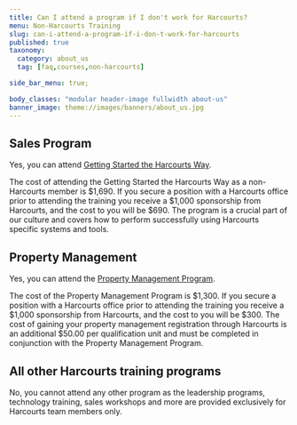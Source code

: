 ```yaml
---
title: Can I attend a program if I don't work for Harcourts?
menu: Non-Harcourts Training
slug: can-i-attend-a-program-if-i-don-t-work-for-harcourts
published: true
taxonomy:
  category: about_us
  tag: [faq,courses,non-harcourts]

side_bar_menu: true;

body_classes: "modular header-image fullwidth about-us"
banner_image: theme://images/banners/about_us.jpg
---
```


## Sales Program
Yes, you can attend [Getting Started the Harcourts Way](/courses/sales/getting-started-the-harcourts-way).

The cost of attending the Getting Started the Harcourts Way as a non-Harcourts member is $1,690. If you secure a position with a Harcourts office prior to attending the training you receive a $1,000 sponsorship from Harcourts, and the cost to you will be $690. The program is a crucial part of our culture and covers how to perform successfully using Harcourts specific systems and tools.

## Property Management
Yes, you can attend the [Property Management Program](/courses/property-management/property-management-program).

The cost of the Property Management Program is $1,300. If you secure a position with a Harcourts office prior to attending the training you receive a $1,000 sponsorship from Harcourts, and the cost to you will be $300. The cost of gaining your property management registration through Harcourts is an additional $50.00 per qualification unit and must be completed in conjunction with the Property Management Program.

## All other Harcourts training programs
No, you cannot attend any other program as the leadership programs, technology training, sales workshops and more are provided exclusively for Harcourts team members only.
